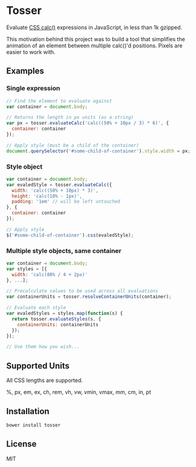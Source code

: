 # Tosser

Evaluate [CSS calc()](https://developer.mozilla.org/en-US/docs/Web/CSS/calc)
expressions in JavaScript, in less than 1k gzipped.

This motivation behind this project was to build a tool that simplifies the
animation of an element between multiple calc()'d positions. Pixels are easier
to work with.

## Examples

### Single expression
```javascript
// Find the element to evaluate against
var container = document.body;

// Returns the length in px units (as a string)
var px = tosser.evaluateCalc('calc((50% + 10px / 3) * 6)', {
  container: container
});

// Apply style (must be a child of the container)
document.querySelector('#some-child-of-container').style.width = px;
```

### Style object
```javascript
var container = document.body;
var evaledStyle = tosser.evaluateCalc({
  width: 'calc((50% + 10px) * 3)',
  height: 'calc(10% - 1px)',
  padding: '1em' // will be left untouched
}, {
  container: container
});

// Apply style
$('#some-child-of-container').css(evaledStyle);
```

### Multiple style objects, same container
```javascript
var container = document.body;
var styles = [{
  width: 'calc(80% / 4 + 2px)'
}, ...];

// Precalculate values to be used across all evaluations
var containerUnits = tosser.resolveContainerUnits(container);

// Evaluate each style
var evaledStyles = styles.map(function(s) {
  return tosser.evaluateStyles(s, {
    containerUnits: containerUnits
  });
});

// Use them how you wish...
```

## Supported Units
All CSS lengths are supported.

%, px, em, ex, ch, rem, vh, vw, vmin, vmax, mm, cm, in, pt

## Installation

```sh
bower install tosser
```

## License

MIT
